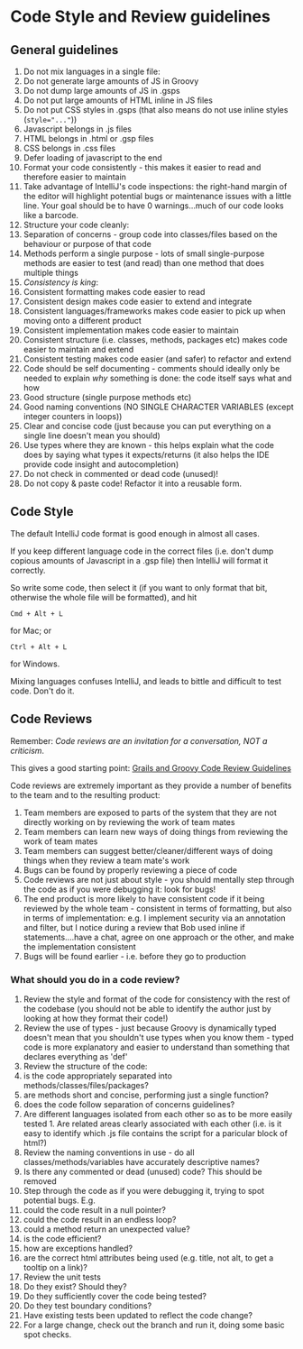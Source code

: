 # Code Style and Review guidelines

## General guidelines

1. Do not mix languages in a single file:
  1. Do not generate large amounts of JS in Groovy
  1. Do not dump large amounts of JS in .gsps
  1. Do not put large amounts of HTML inline in JS files
  1. Do not put CSS styles in .gsps (that also means do not use inline styles (```style="..."```))
  1. Javascript belongs in .js files
  1. HTML belongs in .html or .gsp files
  1. CSS belongs in .css files
1. Defer loading of javascript to the end
1. Format your code consistently - this makes it easier to read and therefore easier to maintain
1. Take advantage of IntelliJ's code inspections: the right-hand margin of the editor will highlight potential bugs or maintenance issues with a little line. Your goal should be to have 0 warnings...much of our code looks like a barcode.
1. Structure your code cleanly:
  1. Separation of concerns - group code into classes/files based on the behaviour or purpose of that code
  1. Methods perform a single purpose - lots of small single-purpose methods are easier to test (and read) than one method that does multiple things
1. _Consistency is king_:
  1. Consistent formatting makes code easier to read
  1. Consistent design makes code easier to extend and integrate
  1. Consistent languages/frameworks makes code easier to pick up when moving onto a different product
  1. Consistent implementation makes code easier to maintain
  1. Consistent structure (i.e. classes, methods, packages etc) makes code easier to maintain and extend
  1. Consistent testing makes code easier (and safer) to refactor and extend
1. Code should be self documenting - comments should ideally only be needed to explain _why_ something is done: the code itself says what and how
  1. Good structure (single purpose methods etc)
  1. Good naming conventions (NO SINGLE CHARACTER VARIABLES (except integer counters in loops))
  1. Clear and concise code (just because you can put everything on a single line doesn't mean you should)
  1. Use types where they are known - this helps explain what the code does by saying what types it expects/returns (it also helps the IDE provide code insight and autocompletion)
1. Do not check in commented or dead code (unused)!
1. Do not copy & paste code! Refactor it into a reusable form.

## Code Style

The default IntelliJ code format is good enough in almost all cases.

If you keep different language code in the correct files (i.e. don't dump copious amounts of Javascript in a .gsp file) then IntelliJ will format it correctly.

So write some code, then select it (if you want to only format that bit, otherwise the whole file will be formatted), and hit
```
Cmd + Alt + L
```
for Mac; or
```
Ctrl + Alt + L
```
for Windows.

Mixing languages confuses IntelliJ, and leads to bittle and difficult to test code. Don't do it.

## Code Reviews

Remember: _Code reviews are an invitation for a conversation, NOT a criticism_.

This gives a good starting point: [Grails and Groovy Code Review Guidelines](https://tedvinke.wordpress.com/2015/03/15/basic-groovy-and-grails-code-review-guidelines/)

Code reviews are extremely important as they provide a number of benefits to the team and to the resulting product:

1. Team members are exposed to parts of the system that they are not directly working on by reviewing the work of team mates
1. Team members can learn new ways of doing things from reviewing the work of team mates
1. Team members can suggest better/cleaner/different ways of doing things when they review a team mate's work
1. Bugs can be found by properly reviewing a piece of code
  1. Code reviews are not just about style - you should mentally step through the code as if you were debugging it: look for bugs!
1. The end product is more likely to have consistent code if it being reviewed by the whole team - consistent in terms of formatting, but also in terms of implementation: e.g. I implement security via an annotation and filter, but I notice during a review that Bob used inline if statements....have a chat, agree on one approach or the other, and make the implementation consistent
1. Bugs will be found earlier - i.e. before they go to production


### What should you do in a code review?

1. Review the style and format of the code for consistency with the rest of the codebase (you should not be able to identify the author just by looking at how they format their code!)
1. Review the use of types - just because Groovy is dynamically typed doesn't mean that you shouldn't use types when you know them - typed code is more explanatory and easier to understand than something that declares everything as 'def'
1. Review the structure of the code:
  1. is the code appropriately separated into methods/classes/files/packages?
  1. are methods short and concise, performing just a single function?
  1. does the code follow separation of concerns guidelines?
  1. Are different languages isolated from each other so as to be more easily tested
    1. Are related areas clearly associated with each other (i.e. is it easy to identify which .js file contains the script for a paricular block of html?)
1. Review the naming conventions in use - do all classes/methods/variables have accurately descriptive names?
1. Is there any commented or dead (unused) code? This should be removed
1. Step through the code as if you were debugging it, trying to spot potential bugs. E.g.
  1. could the code result in a null pointer?
  1. could the code result in an endless loop?
  1. could a method return an unexpected value?
  1. is the code efficient?
  1. how are exceptions handled?
  1. are the correct html attributes being used (e.g. title, not alt, to get a tooltip on a link)?
1. Review the unit tests
  1. Do they exist? Should they?
  1. Do they sufficiently cover the code being tested?
  1. Do they test boundary conditions?
  1. Have existing tests been updated to reflect the code change?
1. For a large change, check out the branch and run it, doing some basic spot checks.
